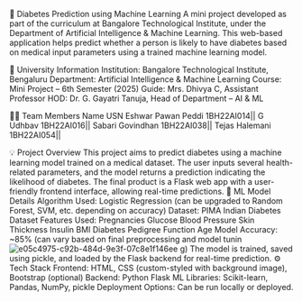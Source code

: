 🔬 Diabetes Prediction using Machine Learning
A mini project developed as part of the curriculum at Bangalore Technological Institute, under the Department of Artificial Intelligence & Machine Learning. This web-based application helps predict whether a person is likely to have diabetes based on medical input parameters using a trained machine learning model.

🏫 University Information
Institution: Bangalore Technological Institute, Bengaluru
Department: Artificial Intelligence & Machine Learning
Course: Mini Project – 6th Semester (2025)
Guide: Mrs. Dhivya C, Assistant Professor
HOD: Dr. G. Gayatri Tanuja, Head of Department – AI & ML

👨‍💻 Team Members
Name	                                           USN
Eshwar Pawan Peddi	                          1BH22AI014||
G Udhbav	                                    1BH22AI016||
Sabari Govindhan	                            1BH22AI038||
Tejas Halemani	                              1BH22AI054||

💡 Project Overview
This project aims to predict diabetes using a machine learning model trained on a medical dataset. The user inputs several health-related parameters, and the model returns a prediction indicating the likelihood of diabetes.
The final product is a Flask web app with a user-friendly frontend interface, allowing real-time predictions.
🧠 ML Model Details
Algorithm Used: Logistic Regression (can be upgraded to Random Forest, SVM, etc. depending on accuracy)
Dataset: PIMA Indian Diabetes Dataset
Features Used:
Pregnancies
Glucose
Blood Pressure
Skin Thickness
Insulin
BMI
Diabetes Pedigree Function
Age
Model Accuracy: ~85% (can vary based on final preprocessing and model tunin![e05c4975-c92b-484d-9e3f-07c8e1f146ee](https://github.com/user-attachments/assets/3cf52a0c-24f5-42c5-bb4e-79891d512dab)
g)
The model is trained, saved using pickle, and loaded by the Flask backend for real-time prediction.
⚙️ Tech Stack
Frontend: HTML, CSS (custom-styled with background image), Bootstrap (optional)
Backend: Python Flask
ML Libraries: Scikit-learn, Pandas, NumPy, pickle
Deployment Options: Can be run locally or deployed.
